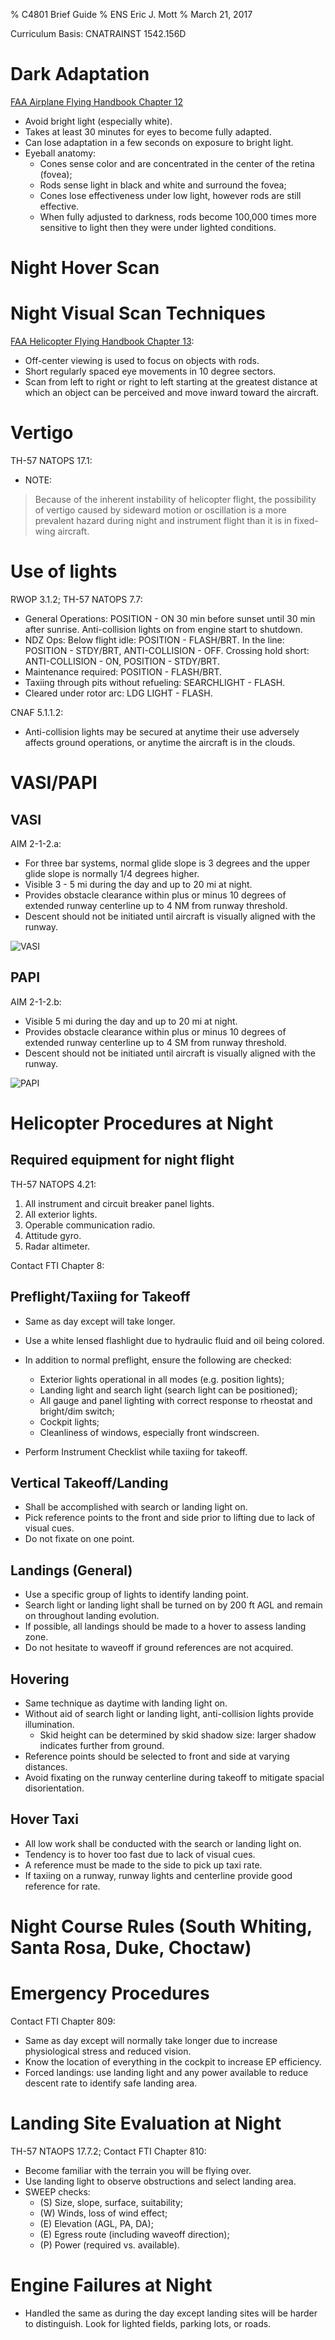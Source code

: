 % C4801 Brief Guide
% ENS Eric J. Mott
% March 21, 2017

Curriculum Basis: CNATRAINST 1542.156D

Dark Adaptation
===============

[FAA Airplane Flying Handbook Chapter 12][1]
- Avoid bright light (especially white).
- Takes at least 30 minutes for eyes to become fully adapted.
- Can lose adaptation in a few seconds on exposure to bright light.
- Eyeball anatomy:
  - Cones sense color and are concentrated in the center of the retina (fovea);
  - Rods sense light in black and white and surround the fovea;
  - Cones lose effectiveness under low light, however rods are still effective.
  - When fully adjusted to darkness, rods become 100,000 times more sensitive to
    light then they were under lighted conditions.

[1]: https://www.faa.gov/regulations_policies/handbooks_manuals/aviation/airplane_handbook/media/12_afh_ch10.pdf

Night Hover Scan
================

Night Visual Scan Techniques
============================

[FAA Helicopter Flying Handbook Chapter 13][2]:

- Off-center viewing is used to focus on objects with rods.
- Short regularly spaced eye movements in 10 degree sectors.
- Scan from left to right or right to left starting at the greatest distance at
  which an object can be perceived and move inward toward the aircraft.

[2]: https://www.faa.gov/regulations_policies/handbooks_manuals/aviation/helicopter_flying_handbook/media/hfh_ch13.pdf

Vertigo
=======

TH-57 NATOPS 17.1:

- NOTE:
> Because of the inherent instability of helicopter flight, the possibility of
> vertigo caused by sideward motion or oscillation is a more prevalent hazard
> during night and instrument flight than it is in fixed-wing aircraft.

Use of lights
=============

RWOP 3.1.2; TH-57 NATOPS 7.7:

- General Operations: POSITION - ON 30 min before sunset until 30 min after
  sunrise. Anti-collision lights on from engine start to shutdown.
- NDZ Ops: Below flight idle: POSITION - FLASH/BRT. In the line: POSITION -
  STDY/BRT, ANTI-COLLISION - OFF. Crossing hold short: ANTI-COLLISION - ON,
  POSITION - STDY/BRT.
- Maintenance required: POSITION - FLASH/BRT.
- Taxiing through pits without refueling: SEARCHLIGHT - FLASH.
- Cleared under rotor arc: LDG LIGHT - FLASH.

CNAF 5.1.1.2:

- Anti-collision lights may be secured at anytime their use adversely affects
  ground operations, or anytime the aircraft is in the clouds.

VASI/PAPI
=========

VASI
----

AIM 2-1-2.a:

- For three bar systems, normal glide slope is 3 degrees and the upper glide
  slope is normally 1/4 degrees higher.
- Visible 3 - 5 mi during the day and up to 20 mi at night.
- Provides obstacle clearance within plus or minus 10 degrees of extended runway
  centerline up to 4 NM from runway threshold.
- Descent should not be initiated until aircraft is visually aligned with the
  runway.

![VASI](http://code7700.com/images/als_vasi.png)

PAPI
----

AIM 2-1-2.b:

- Visible 5 mi during the day and up to 20 mi at night.
- Provides obstacle clearance within plus or minus 10 degrees of extended runway
  centerline up to 4 SM from runway threshold.
- Descent should not be initiated until aircraft is visually aligned with the
  runway.

![PAPI](http://airplanegroundschools.com/Airport-Operations/Figure%2012-7.%20Precision%20approach%20path%20indicator.JPG)

Helicopter Procedures at Night
==============================

Required equipment for night flight
-----------------------------------

TH-57 NATOPS 4.21:

1. All instrument and circuit breaker panel lights.
2. All exterior lights.
3. Operable communication radio.
4. Attitude gyro.
5. Radar altimeter.

Contact FTI Chapter 8:

Preflight/Taxiing for Takeoff
-----------------------------

- Same as day except will take longer.
- Use a white lensed flashlight due to hydraulic fluid and oil being colored.
- In addition to normal preflight, ensure the following are checked:
  - Exterior lights operational in all modes (e.g. position lights);
  - Landing light and search light (search light can be positioned);
  - All gauge and panel lighting with correct response to rheostat and
    bright/dim switch;
  - Cockpit lights;
  - Cleanliness of windows, especially front windscreen.

- Perform Instrument Checklist while taxiing for takeoff.

Vertical Takeoff/Landing
------------------------

- Shall be accomplished with search or landing light on.
- Pick reference points to the front and side prior to lifting due to lack of
  visual cues.
- Do not fixate on one point.

Landings (General)
------------------

- Use a specific group of lights to identify landing point.
- Search light or landing light shall be turned on by 200 ft AGL and remain on
  throughout landing evolution.
- If possible, all landings should be made to a hover to assess landing zone.
- Do not hesitate to waveoff if ground references are not acquired.

Hovering
--------

- Same technique as daytime with landing light on.
- Without aid of search light or landing light, anti-collision lights provide
  illumination.
  - Skid height can be determined by skid shadow size: larger shadow indicates
    further from ground.
- Reference points should be selected to front and side at varying distances.
- Avoid fixating on the runway centerline during takeoff to mitigate spacial
  disorientation.

Hover Taxi
----------

- All low work shall be conducted with the search or landing light on.
- Tendency is to hover too fast due to lack of visual cues.
- A reference must be made to the side to pick up taxi rate.
- If taxiing on a runway, runway lights and centerline provide good reference
  for rate.

Night Course Rules (South Whiting, Santa Rosa, Duke, Choctaw)
=============================================================

Emergency Procedures
====================

Contact FTI Chapter 809:

- Same as day except will normally take longer due to increase physiological
  stress and reduced vision.
- Know the location of everything in the cockpit to increase EP efficiency.
- Forced landings: use landing light and any power available to reduce descent
  rate to identify safe landing area.

Landing Site Evaluation at Night
================================

TH-57 NTAOPS 17.7.2; Contact FTI Chapter 810:

- Become familiar with the terrain you will be flying over.
- Use landing light to observe obstructions and select landing area.
- SWEEP checks:
  - (S) Size, slope, surface, suitability;
  - (W) Winds, loss of wind effect;
  - (E) Elevation (AGL, PA, DA);
  - (E) Egress route (including waveoff direction);
  - (P) Power (required vs. available).

Engine Failures at Night
========================

- Handled the same as during the day except landing sites will be harder to
  distinguish. Look for lighted fields, parking lots, or roads.
